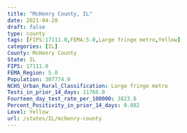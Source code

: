 ```yaml
---
title: "McHenry County, IL"
date: 2021-04-28
draft: false
type: county
tags: [FIPS:17111.0,FEMA:5.0,Large fringe metro,Yellow]
categories: [IL]
County: McHenry County
State: IL
FIPS: 17111.0
FEMA_Region: 5.0
Population: 307774.0
NCHS_Urban_Rural_Classification: Large fringe metro
Tests_in_prior_14_days: 11766.0
Fourteen_day_test_rate_per_100000: 3823.0
Percent_Positivity_in_prior_14_days: 0.082
Level: Yellow
url: /states/IL/mchenry-county
---
```



